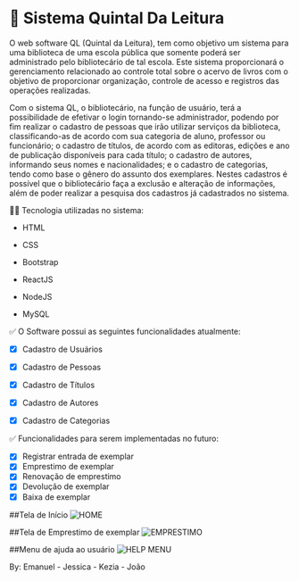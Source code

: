 # 📝 Sistema Quintal Da Leitura
<p> O web software QL (Quintal da Leitura), tem como objetivo um sistema para uma biblioteca de uma escola pública que somente poderá ser administrado pelo bibliotecário de tal escola. 
Este sistema proporcionará o gerenciamento relacionado ao controle total sobre o acervo de livros com o objetivo de proporcionar organização, controle de acesso e registros das operações realizadas.</p>
<p>Com o sistema QL, o bibliotecário, na função de usuário, terá a possibilidade de  efetivar o login tornando-se administrador, podendo por fim realizar o cadastro de pessoas que irão utilizar serviços 
da biblioteca, classificando-as de acordo com sua categoria de aluno, professor ou funcionário; o cadastro de títulos, de acordo com as editoras, edições e ano de publicação disponíveis para cada título; 
o cadastro de autores, informando seus nomes e nacionalidades; e o cadastro de categorias, tendo como base o gênero do assunto dos exemplares. Nestes cadastros é possível que o bibliotecário faça a exclusão
e alteração de informações, além de poder realizar a pesquisa dos cadastros já cadastrados no sistema.</p>

👨‍💻 Tecnologia utilizadas no sistema:
<ul><li> HTML </li></ul>
<ul><li> CSS </li></ul>
<ul><li> Bootstrap </li></ul>
<ul><li> ReactJS </li></ul>
<ul><li> NodeJS </li></ul>
<ul><li> MySQL </li></ul>

✅ O Software possui as seguintes funcionalidades atualmente:
- [x] Cadastro de Usuários
- [x] Cadastro de Pessoas
- [x] Cadastro de Títulos
- [x] Cadastro de Autores
- [x] Cadastro de Categorias


✅ Funcionalidades para serem implementadas no futuro:
- [X] Registrar entrada de exemplar
- [X] Emprestimo de exemplar
- [X] Renovação de emprestimo
- [X] Devolução de exemplar
- [X] Baixa de exemplar

##Tela de Início
![HOME](https://github.com/user-attachments/assets/a0439370-d1f1-4323-9c0d-160be66fc915)

##Tela de Emprestimo de exemplar
![EMPRESTIMO](https://github.com/user-attachments/assets/e4eb71e3-4169-41a7-8e64-d46187fc9333)

##Menu de ajuda ao usuário
![HELP MENU](https://github.com/user-attachments/assets/da3ef6f8-38ad-4a2f-a484-db780b15f6a0)



By:
Emanuel - Jessica - Kezia - João
